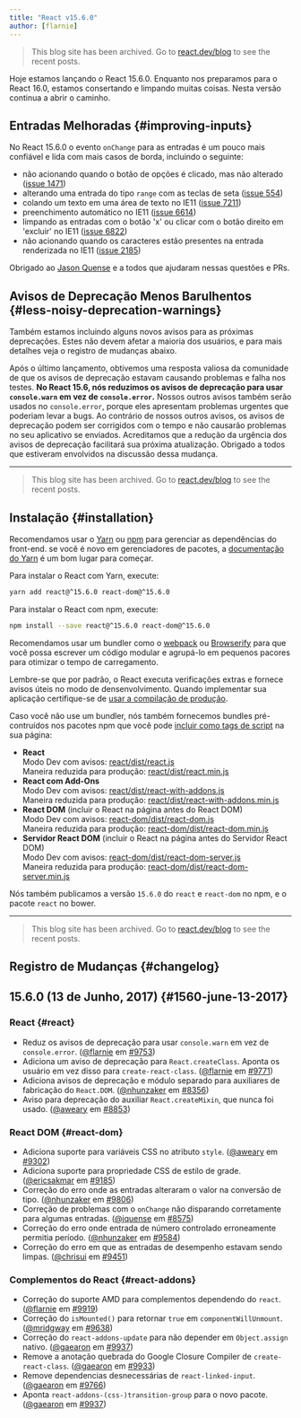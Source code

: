 ```yaml
---
title: "React v15.6.0"
author: [flarnie]
---
```


<div class="scary">

> This blog site has been archived. Go to [react.dev/blog](https://pt-br.react.dev/blog) to see the recent posts.

</div>

Hoje estamos lançando o React 15.6.0. Enquanto nos preparamos para o React 16.0, estamos consertando e limpando muitas coisas. Nesta versão continua a abrir o caminho.

## Entradas Melhoradas {#improving-inputs}

No React 15.6.0 o evento `onChange` para as entradas é um pouco mais confiável e lida com mais casos de borda, incluindo o seguinte:

* não acionando quando o botão de opções é clicado, mas não alterado ([issue 1471](https://github.com/facebook/react/issues/1471))
* alterando uma entrada do tipo `range` com as teclas de seta ([issue 554](https://github.com/facebook/react/issues/554))
* colando um texto em uma área de texto no IE11 ([issue 7211](https://github.com/facebook/react/issues/7211))
* preenchimento automático no IE11 ([issue 6614](https://github.com/facebook/react/issues/6614))
* limpando as entradas com o botão 'x' ou clicar com o botão direito em 'excluir' no IE11 ([issue 6822](https://github.com/facebook/react/issues/6822))
* não acionando quando os caracteres estão presentes na entrada renderizada no IE11 ([issue 2185](https://github.com/facebook/react/issues/2185))

Obrigado ao [Jason Quense](https://github.com/jquense) e a todos que ajudaram nessas questões e PRs.

## Avisos de Deprecação Menos Barulhentos {#less-noisy-deprecation-warnings}

Também estamos incluindo alguns novos avisos para as próximas deprecações. Estes não devem afetar a maioria dos usuários, e para mais detalhes veja o registro de mudanças abaixo.

Após o último lançamento, obtivemos uma resposta valiosa da comunidade de que os avisos de deprecação estavam causando problemas e falha nos testes. **No React 15.6, nós reduzimos os avisos de deprecação para usar `console.warn` em vez de `console.error`.** Nossos outros avisos também serão usados no `console.error`, porque eles apresentam problemas urgentes que poderiam levar a bugs. Ao contrário de nossos outros avisos, os avisos de deprecação podem ser corrigidos com o tempo e não causarão problemas no seu aplicativo se enviados. Acreditamos que a redução da urgência dos avisos de deprecação facilitará sua próxima atualização. Obrigado a todos que estiveram envolvidos na discussão dessa mudança.

---

<div class="scary">

> This blog site has been archived. Go to [react.dev/blog](https://pt-br.react.dev/blog) to see the recent posts.

</div>

## Instalação {#installation}

Recomendamos usar o [Yarn](https://yarnpkg.com/) ou [npm](https://www.npmjs.com/) para gerenciar as dependências do front-end. se você é novo em gerenciadores de pacotes, a [documentação do Yarn](https://yarnpkg.com/en/docs/getting-started) é um bom lugar para começar.

Para instalar o React com Yarn, execute:

```bash
yarn add react@^15.6.0 react-dom@^15.6.0
```

Para instalar o React com npm, execute:

```bash
npm install --save react@^15.6.0 react-dom@^15.6.0
```

Recomendamos usar um bundler como o [webpack](https://webpack.js.org/) ou [Browserify](http://browserify.org/) para que você possa escrever um código modular e agrupá-lo em pequenos pacores para otimizar o tempo de carregamento.

Lembre-se que por padrão, o React executa verificações extras e fornece avisos úteis no modo de densenvolvimento. Quando implementar sua aplicação certifique-se de [usar a compilação de produção](/docs/optimizing-performance.html#use-the-production-build).

Caso você não use um bundler, nós também fornecemos bundles pré-contruídos nos pacotes npm que você pode [incluir como tags de script](/docs/installation.html#using-a-cdn) na sua página:

* **React**<br/>
  Modo Dev com avisos: [react/dist/react.js](https://unpkg.com/react@15.6.0/dist/react.js)<br/>
  Maneira reduzida para produção: [react/dist/react.min.js](https://unpkg.com/react@15.6.0/dist/react.min.js)<br/>
* **React com Add-Ons**<br/>
  Modo Dev com avisos: [react/dist/react-with-addons.js](https://unpkg.com/react@15.6.0/dist/react-with-addons.js)<br/>
  Maneira reduzida para produção: [react/dist/react-with-addons.min.js](https://unpkg.com/react@15.5.0/dist/react-with-addons.min.js)<br/>
* **React DOM** (incluir o React na página antes do React DOM)<br/>
  Modo Dev com avisos: [react-dom/dist/react-dom.js](https://unpkg.com/react-dom@15.6.0/dist/react-dom.js)<br/>
  Maneira reduzida para produção: [react-dom/dist/react-dom.min.js](https://unpkg.com/react-dom@15.6.0/dist/react-dom.min.js)<br/>
* **Servidor React DOM** (incluir o React na página antes do Servidor React DOM)<br/>
  Modo Dev com avisos: [react-dom/dist/react-dom-server.js](https://unpkg.com/react-dom@15.6.0/dist/react-dom-server.js)<br/>
  Maneira reduzida para produção: [react-dom/dist/react-dom-server.min.js](https://unpkg.com/react-dom@15.6.0/dist/react-dom-server.min.js)<br/>

Nós também publicamos a versão `15.6.0` do `react` e `react-dom` no npm, e o pacote `react` no bower.

---

<div class="scary">

> This blog site has been archived. Go to [react.dev/blog](https://pt-br.react.dev/blog) to see the recent posts.

</div>

## Registro de Mudanças {#changelog}

## 15.6.0 (13 de Junho, 2017) {#1560-june-13-2017}

### React {#react}

* Reduz os avisos de deprecação para usar `console.warn` em vez de `console.error`. ([@flarnie](https://github.com/flarnie) em [#9753](https://github.com/facebook/react/pull/9753))
* Adiciona um aviso de deprecação para `React.createClass`. Aponta os usuário em vez disso para `create-react-class`. ([@flarnie](https://github.com/flarnie) em [#9771](https://github.com/facebook/react/pull/9771))
* Adiciona avisos de deprecação e módulo separado para auxiliares de fabricação do `React.DOM`. ([@nhunzaker](https://github.com/nhunzaker) em [#8356](https://github.com/facebook/react/pull/8356))
* Aviso para deprecação do auxiliar `React.createMixin`, que nunca foi usado. ([@aweary](https://github.com/aweary) em [#8853](https://github.com/facebook/react/pull/8853))

### React DOM {#react-dom}

* Adiciona suporte para variáveis CSS no atributo `style`. ([@aweary](https://github.com/aweary) em [#9302](https://github.com/facebook/react/pull/9302))
* Adiciona suporte para propriedade CSS de estilo de grade. ([@ericsakmar](https://github.com/ericsakmar) em [#9185](https://github.com/facebook/react/pull/9185))
* Correção do erro onde as entradas alteraram o valor na conversão de tipo. ([@nhunzaker](https://github.com/mhunzaker) em [#9806](https://github.com/facebook/react/pull/9806))
* Correção de problemas com o `onChange` não disparando corretamente para algumas entradas. ([@jquense](https://github.com/jquense) em [#8575](https://github.com/facebook/react/pull/8575))
* Correção do erro onde entrada de número controlado erroneamente permitia período. ([@nhunzaker](https://github.com/nhunzaker) em [#9584](https://github.com/facebook/react/pull/9584))
* Correção do erro em que as entradas de desempenho estavam sendo limpas. ([@chrisui](https://github.com/chrisui) em [#9451](https://github.com/facebook/react/pull/9451))

### Complementos do React {#react-addons}

* Correção do suporte AMD para complementos dependendo do `react`. ([@flarnie](https://github.com/flarnie) em [#9919](https://github.com/facebook/react/issues/9919))
* Correção do `isMounted()` para retornar `true` em `componentWillUnmount`. ([@mridgway](https://github.com/mridgway) em [#9638](https://github.com/facebook/react/issues/9638))
* Correção do `react-addons-update` para não depender em `Object.assign` nativo. ([@gaearon](https://github.com/gaearon) em [#9937](https://github.com/facebook/react/pull/9937))
* Remove a anotação quebrada do Google Closure Compiler de `create-react-class`. ([@gaearon](https://github.com/gaearon) em [#9933](https://github.com/facebook/react/pull/9933))
* Remove dependencias desnecessárias de `react-linked-input`. ([@gaearon](https://github.com/gaearon) em [#9766](https://github.com/facebook/react/pull/9766))
* Aponta `react-addons-(css-)transition-group` para o novo pacote. ([@gaearon](https://github.com/gaearon) em [#9937](https://github.com/facebook/react/pull/9937))
